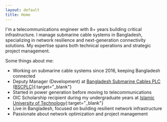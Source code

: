 ```yaml
---
layout: default
title: Home
---
```


I'm a telecommunications engineer with 8+ years building critical infrastructure. I manage submarine cable systems in Bangladesh, specializing in network resilience and next-generation connectivity solutions. My expertise spans both technical operations and strategic project management.

Some things about me:
* Working on submarine cable systems since 2016, keeping Bangladesh connected
* Deputy Manager (Development) at [Bangladesh Submarine Cables PLC (BSCPLC)](https://bsccl.com.bd/){:target="_blank"}
* Started in power generation before moving to telecommunications
* OIC Scholarship recipient during my undergraduate years at [Islamic University of Technology](https://www.iutoic-dhaka.edu/){:target="_blank"}
* Live in Bangladesh, focused on building resilient network infrastructure
* Passionate about network optimization and project management